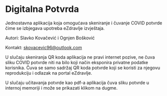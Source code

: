 # Digitalna Potvrda

Jednostavna aplikacija koja omogućava skeniranje i čuvanje COVID potvrde čime se izbjegava upotreba eZdravlje izvještaja.

Autori: Slavko Kovačević i Ognjen Bošković

Kontakt: skovacevic96@outlook.com

U slučaju skeniranja QR koda aplikacija ne pravi internet pozive, ne čuva sliku COVID potvrde niti na bilo koji način eksponira privatne podatke korisnika.
Čuva se samo sadržaj QR koda potvrde koji se koristi za njegovu reprodukciju i odlazak na portal eZdravlje.

U slučaju učitavanja potvrde kao pdf-a aplikacija čuva sliku potvrde u internoj memoriji i može se prikazati klikom na dugme.

